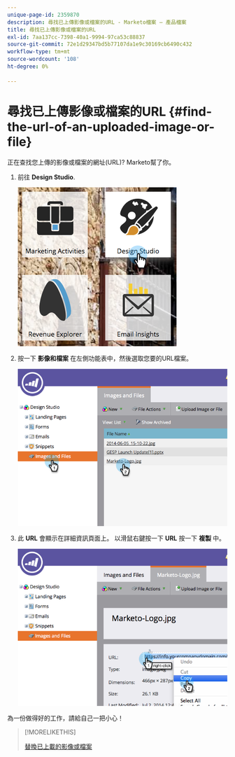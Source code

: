 ```yaml
---
unique-page-id: 2359870
description: 尋找已上傳影像或檔案的URL - Marketo檔案 — 產品檔案
title: 尋找已上傳影像或檔案的URL
exl-id: 7aa137cc-7398-40a1-9994-97ca53c88837
source-git-commit: 72e1d29347bd5b77107da1e9c30169cb6490c432
workflow-type: tm+mt
source-wordcount: '108'
ht-degree: 0%

---
```


# 尋找已上傳影像或檔案的URL {#find-the-url-of-an-uploaded-image-or-file}

正在查找您上傳的影像或檔案的網址(URL)? Marketo幫了你。

1. 前往 **Design Studio**.

   ![](assets/designstudio-4.png)

1. 按一下 **影像和檔案** 在左側功能表中，然後選取您要的URL檔案。

   ![](assets/image2014-9-25-14-3a47-3a53.png)

1. 此 **URL** 會顯示在詳細資訊頁面上。 以滑鼠右鍵按一下 **URL** 按一下 **複製** 中。

   ![](assets/image2014-9-25-14-3a48-3a16.png)

為一份做得好的工作，請給自己一把小心！

>[!MORELIKETHIS]
>
>[替換已上載的影像或檔案](/help/marketo/product-docs/demand-generation/images-and-files/replace-an-uploaded-image-or-file.md)
